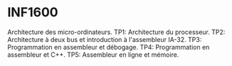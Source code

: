 # INF1600
Architecture des micro-ordinateurs.
TP1: Architecture du processeur.
TP2: Architecture à deux bus et introduction à l'assembleur IA-32.
TP3: Programmation en assembleur et débogage.
TP4: Programmation en assembleur et C++.
TP5: Assembleur en ligne et mémoire.

